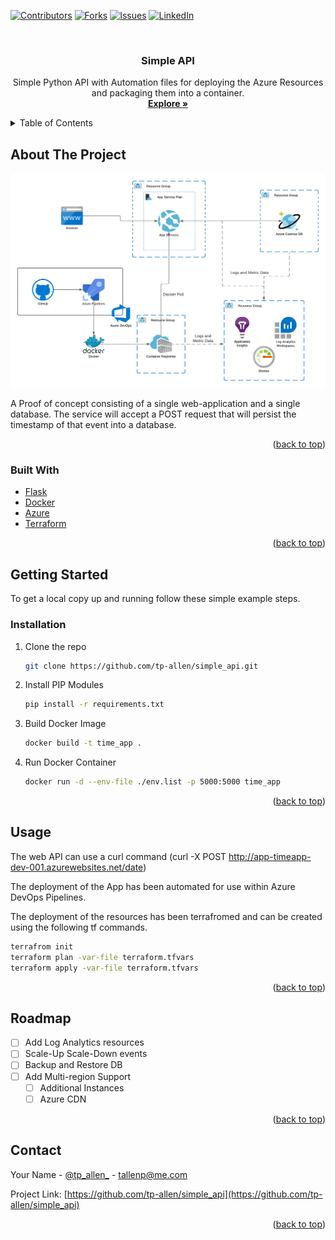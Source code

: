 <div id="top"></div>

<!-- PROJECT SHIELDS -->
<!--
*** I'm using markdown "reference style" links for readability.
*** Reference links are enclosed in brackets [ ] instead of parentheses ( ).
*** See the bottom of this document for the declaration of the reference variables
*** for contributors-url, forks-url, etc. This is an optional, concise syntax you may use.
*** https://www.markdownguide.org/basic-syntax/#reference-style-links
-->
[![Contributors][contributors-shield]][contributors-url]
[![Forks][forks-shield]][forks-url]
[![Issues][issues-shield]][issues-url]
[![LinkedIn][linkedin-shield]][linkedin-url]



<!-- PROJECT LOGO -->
<br />
<div align="center">
<h3 align="center">Simple API</h3>

  <p align="center">
    Simple Python API with Automation files for deploying the Azure Resources and packaging them into a container.
    <br />
    <a href="https://github.com/tp-allen/simple_api"><strong>Explore »</strong></a>
    <br />
  </p>
</div>



<!-- TABLE OF CONTENTS -->
<details>
  <summary>Table of Contents</summary>
  <ol>
    <li>
      <a href="#about-the-project">About The Project</a>
      <ul>
        <li><a href="#built-with">Built With</a></li>
      </ul>
    </li>
    <li>
      <a href="#getting-started">Getting Started</a>
      <ul>
        <li><a href="#installation">Installation</a></li>
      </ul>
    </li>
    <li><a href="#usage">Usage</a></li>
    <li><a href="#roadmap">Roadmap</a></li>
    <li><a href="#contact">Contact</a></li>
  </ol>
</details>



<!-- ABOUT THE PROJECT -->
## About The Project

[![Architecture Diagram][architecture-diagram]](docs/Simple_API_Azure.png)

A Proof of concept consisting of a single web-application and a single database.
The service will accept a POST request that will persist the timestamp of that event into a database.


<p align="right">(<a href="#top">back to top</a>)</p>


### Built With

* [Flask](https://flask.palletsprojects.com)
* [Docker](https://docker.io/)
* [Azure](https://azure.com/)
* [Terraform](https://terraform.com/)

<p align="right">(<a href="#top">back to top</a>)</p>



<!-- GETTING STARTED -->
## Getting Started

To get a local copy up and running follow these simple example steps.


### Installation

1. Clone the repo
   ```sh
   git clone https://github.com/tp-allen/simple_api.git
   ```
2. Install PIP Modules
   ```sh
   pip install -r requirements.txt
   ```
3. Build Docker Image
   ```sh
   docker build -t time_app .
   ```
4. Run Docker Container
   ```sh
   docker run -d --env-file ./env.list -p 5000:5000 time_app
   ```


<p align="right">(<a href="#top">back to top</a>)</p>



<!-- USAGE EXAMPLES -->
## Usage

The web API can use a curl command (curl -X POST http://app-timeapp-dev-001.azurewebsites.net/date) 

The deployment of the App has been automated for use within Azure DevOps Pipelines.

The deployment of the resources has been terrafromed and can be created using the following tf commands.
```sh
terrafrom init
terraform plan -var-file terraform.tfvars
terraform apply -var-file terraform.tfvars
```

<p align="right">(<a href="#top">back to top</a>)</p>


<!-- ROADMAP -->
## Roadmap

- [ ] Add Log Analytics resources
- [ ] Scale-Up Scale-Down events
- [ ] Backup and Restore DB
- [ ] Add Multi-region Support
    - [ ] Additional Instances
    - [ ] Azure CDN

<p align="right">(<a href="#top">back to top</a>)</p>



<!-- CONTACT -->
## Contact

Your Name - [@tp_allen_](https://twitter.com/tp_allen_) - tallenp@me.com

Project Link: [https://github.com/tp-allen/simple_api](https://github.com/tp-allen/simple_api)

<p align="right">(<a href="#top">back to top</a>)</p>




<!-- MARKDOWN LINKS & IMAGES -->
<!-- https://www.markdownguide.org/basic-syntax/#reference-style-links -->
[contributors-shield]: https://img.shields.io/github/contributors/tp-allen/simple_api.svg?style=for-the-badge
[contributors-url]: https://github.com/tp-allen/simple_api/graphs/contributors
[forks-shield]: https://img.shields.io/github/forks/tp-allen/simple_api.svg?style=for-the-badge
[forks-url]: https://github.com/tp-allen/simple_api/network/members
[stars-shield]: https://img.shields.io/github/stars/tp-allen/simple_api.svg?style=for-the-badge
[stars-url]: https://github.com/tp-allen/simple_api/stargazers
[issues-shield]: https://img.shields.io/github/issues/tp-allen/simple_api.svg?style=for-the-badge
[issues-url]: https://github.com/tp-allen/simple_api/issues
[license-shield]: https://img.shields.io/github/license/tp-allen/simple_api.svg?style=for-the-badge
[license-url]: https://github.com/tp-allen/simple_api/blob/master/LICENSE.txt
[linkedin-shield]: https://img.shields.io/badge/-LinkedIn-black.svg?style=for-the-badge&logo=linkedin&colorB=555
[linkedin-url]: https://linkedin.com/in/tallenp
[architecture-diagram]: docs/Simple_API_Azure.png